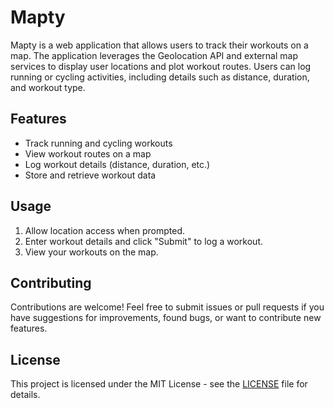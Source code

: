 # Mapty

Mapty is a web application that allows users to track their workouts on a map. The application leverages the Geolocation API and external map services to display user locations and plot workout routes. Users can log running or cycling activities, including details such as distance, duration, and workout type.

## Features

- Track running and cycling workouts
- View workout routes on a map
- Log workout details (distance, duration, etc.)
- Store and retrieve workout data

## Usage

1. Allow location access when prompted.
2. Enter workout details and click "Submit" to log a workout.
3. View your workouts on the map.

## Contributing

Contributions are welcome! Feel free to submit issues or pull requests if you have suggestions for improvements, found bugs, or want to contribute new features.

## License

This project is licensed under the MIT License - see the [LICENSE](LICENSE) file for details.

